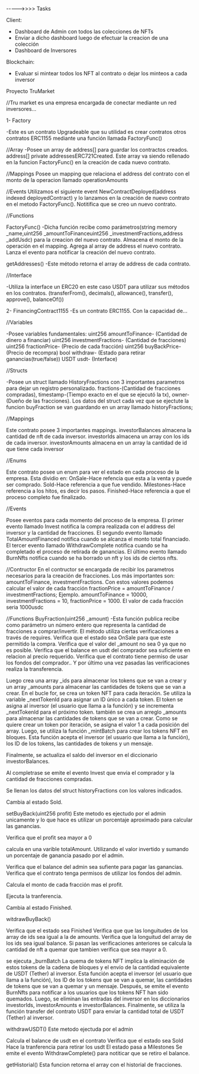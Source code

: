 ----->>>> Tasks

Client:
- Dashboard de Admin con todos las colecciones de NFTs
- Enviar a dicho dashboard luego de efectuar la creacion de una colección
- Dashboard de Inversores 

Blockchain:
- Evaluar si mintear todos los NFT al contrato o dejar los minteos a cada inversor


Proyecto TruMarket

//Tru market es una empresa encargada de conectar mediante un red inversores...

1- Factory

-Este es un contrato Upgradeable que su utilidad es crear contratos otros contratos ERC1155 mediante una función llamada FactoryFunc()

//Array
-Posee un array de address[] para guardar los contractos creados. address[] private addressesERC721Created. Este array va siendo rellenado en la funcion FactoryFunc() en la creación de cada nuevo contrato.

//Mappings
Posee un mapping que relaciona el address del contrato con el monto de la operacion llamado operationAmounts

//Events
Utilizamos el siguiente event NewContractDeployed(address indexed deployedContract) y lo lanzamos en la creación de nuevo contrato en el metodo FactoryFunc(). Notitifica que se creo un nuevo contrato.

//Functions

FactoryFunc()
-Dicha función recibe como parámetros(string memory _name,uint256 _amountToFinanceuint256 _investmentFractions,address _addUsdc) para la creacion del nuevo contrato. Almacena el monto de la operación en el mapping. Agrega al array de address el nuevo contrato. Lanza el evento para notificar la creación del nuevo contrato.

getAddresses()
-Este método retorna el array de address de cada contrato.


//Interface

-Utiliza la interface un ERC20 en este caso USDT para utilizar sus métodos en los contratos. (transferFrom(), decimals(), allowance(), transfer(), approve(), balanceOf())

2- FinancingContract1155
-Es un contrato ERC1155. Con la capacidad de...

//Variables

-Posee variables fundamentales:
   uint256 amountToFinance- (Cantidad de dinero a financiar)
   uint256 investmentFractions- (Cantidad de fracciones)
   uint256 fractionPrice- (Precio de cada fracción)
   uint256 buyBackPrice- (Precio de recompra)
   bool withdraw- (Estado para retirar ganancias(true/false))
   USDT usdt- (Interface)

//Structs

-Posee un struct llamado HistoryFractions con 3 importantes parametros para dejar un registro personalizado. fractions-(Cantidad de fracciones compradas), timestamp-(Tiempo exacto en el que se ejecutó la tx), owner-(Dueño de las fracciones).
Los datos del struct cada vez que se ejectute la funcion buyFraction se van guardando en un array llamado historyFractions;

//Mappings

Este contrato posee 3 importantes mappings. investorBalances almacena la cantidad de nft de cada inversor. investorIds almacena un array con los ids de cada inversor. investorAmounts almacena en un array la cantidad de id que tiene cada inversor

//Enums

Este contrato posee un enum para ver el estado en cada proceso de la empresa. Esta dividio en:
OnSale-Hace refencia que esta a la venta y puede ser comprado.
Sold-Hace referencia a que fue vendido.
Milestones-Hace referencia a los hitos, es decir los pasos.
Finished-Hace referencia a que el proceso completo fue finalizado.

//Events

Posee eventos para cada momento del proceso de la empresa.
El primer evento llamado Invest notifica la compra realizada con el address del inversor y la cantidad de fracciones.
El segundo evento llamado TotalAmountFinanced notifica cuando se alcanza el monto total financiado.
El tercer evento llamado WithdrawComplete notifica cuando se ha completado el proceso de retirada de ganancias.
El último evento llamado BurnNfts notifica cuando se ha borrado un nft y los ids de ciertos nfts.

//Contructor
En el contructor se encargada de recibir los parametros necesarios para la creación de fracciones.
Los más importantes son: amountToFinance, investmentFractions. Con estos valores podemos calcular el valor de cada fracción fractionPrice = amountToFinance / investmentFractions;
Ejemplo. amountToFinance = 10000, investmentFractions = 10, fractionPrice = 1000. El valor de cada fracción seria 1000usdc

//Functions
BuyFraction(uint256 _amount)
-Esta función publica recibe como parámetro un número entero que representa la cantidad de fracciones a comprar/invertir.
El método utiliza ciertas verificaciones a través de requires. 
Verifica que el estado sea OnSale para que este permitido la compra.
Verifica que el valor del _amount no sea 0 ya que no es posible.
Verifica que el balance en usdt del comprador sea suficiente en relacion al precio requerido.
Verifica que el contrato tiene permiso de usar los fondos del comprador..
Y por último una vez pasadas las verificaciones realiza la transferencia.


Luego crea una array _ids para almacenar los tokens que se van a crear y un array _amounts para almacenar las cantidades de tokens que se van a crear.
En el bucle for, se crea un token NFT para cada iteración. Se utiliza la variable _nextTokenId para asignar un ID único a cada token. El token se asigna al inversor (el usuario que llama a la función) y se incrementa _nextTokenId para el próximo token.
también se crea un arreglo _amounts para almacenar las cantidades de tokens que se van a crear. Como se quiere crear un token por iteración, se asigna el valor 1 a cada posición del array.
Luego, se utiliza la función _mintBatch para crear los tokens NFT en bloques. Esta función acepta el inversor (el usuario que llama a la función), los ID de los tokens, las cantidades de tokens y un mensaje.

Finalmente, se actualiza el saldo del inversor en el diccionario investorBalances.

Al completrase se emite el evento Invest que envia el comprador y la cantidad de fracciones compradas.

Se llenan los datos del struct historyFractions con los valores indicados.

Cambia al estado Sold.

setBuyBack(uint256 profit)
Este metodo es ejectudo por el admin unicamente y lo que hace es utilizar un porcentaje aproximado para calcular las ganancias.

Verifica que el profit sea mayor a 0

calcula en una varible totalAmount. Utilizando el valor invertido y sumando un porcentaje de ganancia pasado por el admin.

Verifica que el balance del admin sea sufiente para pagar las ganancias.
Verifica que el contrato tenga permisos de utilizar los fondos del admin. 

Calcula el monto de cada fracción mas el profit.

Ejecuta la tranferencia.

Cambia al estado Finished.

witdrawBuyBack()

Verifica que el estado sea Finished
Verifica que que las longuitudes de los array de ids sea igual a la de amounts.
Verifica que la longuitud del array de los ids sea igual balance.
Si pasan las verificaciones anteriores se calcula la cantidad de nft a quemar que tambien verifica que sea mayor a 0.

se ejecuta _burnBatch
La quema de tokens NFT implica la eliminación de estos tokens de la cadena de bloques y el envío de la cantidad equivalente de USDT (Tether) al inversor.
Esta función acepta el inversor (el usuario que llama a la función), los ID de los tokens que se van a quemar, las cantidades de tokens que se van a quemar y un mensaje.
Después, se emite el evento BurnNfts para notificar a los usuarios que los tokens NFT han sido quemados.
Luego, se eliminan las entradas del inversor en los diccionarios investorIds, investorAmounts e investorBalances.
Finalmente, se utiliza la función transfer del contrato USDT para enviar la cantidad total de USDT (Tether) al inversor.

withdrawUSDT()
Este metodo ejectuda por el admin

Calcula el balance de usdt en el contrato
Verifica que el estado sea Sold
Hace la tranferencia para retirar los usdt
El estado pasa a Milestones
Se emite el evento WithdrawComplete() para notiticar que se retiro el balance.

getHistorial()
Esta funcion retorna el array con el historial de fracciones.